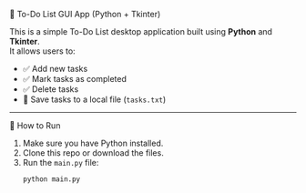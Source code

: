 📝 To-Do List GUI App (Python + Tkinter)

This is a simple To-Do List desktop application built using **Python** and **Tkinter**.  
It allows users to:

- ✅ Add new tasks
- ✅ Mark tasks as completed
- ✅ Delete tasks
- 💾 Save tasks to a local file (`tasks.txt`)

---

🚀 How to Run

1. Make sure you have Python installed.
2. Clone this repo or download the files.
3. Run the `main.py` file:
   ```bash
   python main.py
